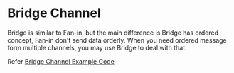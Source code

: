 # Bridge Channel

Bridge is similar to Fan-in, but the main difference is Bridge has ordered concept, Fan-in don't send data orderly. When you need ordered message form multiple channels, you may use Bridge to deal with that.

Refer [Bridge Channel Example Code](./main.go)